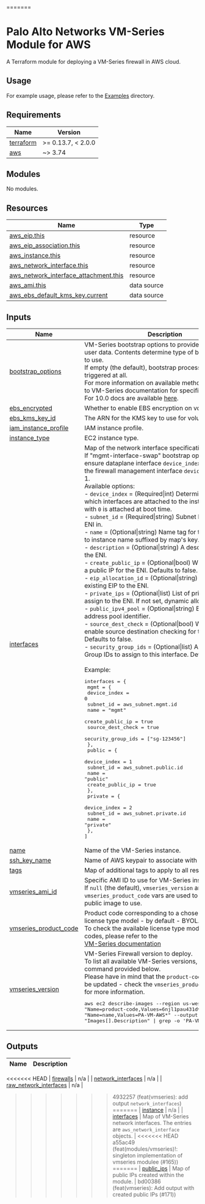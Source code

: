
<!-- BEGIN PRE-COMMIT-TERRAFORM DOCS HOOK -->
=======
# Palo Alto Networks VM-Series Module for AWS

A Terraform module for deploying a VM-Series firewall in AWS cloud.

## Usage

For example usage, please refer to the [Examples](https://github.com/PaloAltoNetworks/terraform-aws-vmseries-modules/tree/develop/examples) directory.

<!-- BEGINNING OF PRE-COMMIT-TERRAFORM DOCS HOOK -->
## Requirements

| Name                                                                      | Version            |
| ------------------------------------------------------------------------- | ------------------ |
| <a name="requirement_terraform"></a> [terraform](#requirement\_terraform) | >= 0.13.7, < 2.0.0 |
| <a name="requirement_aws"></a> [aws](#requirement\_aws)                   | ~> 3.74            |

## Modules

No modules.

## Resources

| Name                                                                                                                                              | Type        |
| ------------------------------------------------------------------------------------------------------------------------------------------------- | ----------- |
| [aws_eip.this](https://registry.terraform.io/providers/hashicorp/aws/latest/docs/resources/eip)                                                   | resource    |
| [aws_eip_association.this](https://registry.terraform.io/providers/hashicorp/aws/latest/docs/resources/eip_association)                           | resource    |
| [aws_instance.this](https://registry.terraform.io/providers/hashicorp/aws/latest/docs/resources/instance)                                         | resource    |
| [aws_network_interface.this](https://registry.terraform.io/providers/hashicorp/aws/latest/docs/resources/network_interface)                       | resource    |
| [aws_network_interface_attachment.this](https://registry.terraform.io/providers/hashicorp/aws/latest/docs/resources/network_interface_attachment) | resource    |
| [aws_ami.this](https://registry.terraform.io/providers/hashicorp/aws/latest/docs/data-sources/ami)                                                | data source |
| [aws_ebs_default_kms_key.current](https://registry.terraform.io/providers/hashicorp/aws/latest/docs/data-sources/ebs_default_kms_key)             | data source |

## Inputs

| Name                                                                                                  | Description                                                                                                                                                                                                                                                                                                                                                                                                                                                                                                                                                                                                                                                                                                                                                                                                                                                                                                                                                                                                                                                                                                                                                                                                                                                                                                                                                                                                                                                                                                                                                                                                                                                                                                                                                                                                                                                                                                                                                                | Type       | Default                       | Required |
| ----------------------------------------------------------------------------------------------------- | -------------------------------------------------------------------------------------------------------------------------------------------------------------------------------------------------------------------------------------------------------------------------------------------------------------------------------------------------------------------------------------------------------------------------------------------------------------------------------------------------------------------------------------------------------------------------------------------------------------------------------------------------------------------------------------------------------------------------------------------------------------------------------------------------------------------------------------------------------------------------------------------------------------------------------------------------------------------------------------------------------------------------------------------------------------------------------------------------------------------------------------------------------------------------------------------------------------------------------------------------------------------------------------------------------------------------------------------------------------------------------------------------------------------------------------------------------------------------------------------------------------------------------------------------------------------------------------------------------------------------------------------------------------------------------------------------------------------------------------------------------------------------------------------------------------------------------------------------------------------------------------------------------------------------------------------------------------------------- | ---------- | ----------------------------- | :------: |
| <a name="input_bootstrap_options"></a> [bootstrap\_options](#input\_bootstrap\_options)               | VM-Series bootstrap options to provide using instance user data. Contents determine type of bootstap method to use.<br>If empty (the default), bootstrap process is not triggered at all.<br>For more information on available methods, please refer to VM-Series documentation for specific version.<br>For 10.0 docs are available [here](https://docs.paloaltonetworks.com/vm-series/10-0/vm-series-deployment/bootstrap-the-vm-series-firewall.html).                                                                                                                                                                                                                                                                                                                                                                                                                                                                                                                                                                                                                                                                                                                                                                                                                                                                                                                                                                                                                                                                                                                                                                                                                                                                                                                                                                                                                                                                                                                  | `string`   | `""`                          |    no    |
| <a name="input_ebs_encrypted"></a> [ebs\_encrypted](#input\_ebs\_encrypted)                           | Whether to enable EBS encryption on volumes.                                                                                                                                                                                                                                                                                                                                                                                                                                                                                                                                                                                                                                                                                                                                                                                                                                                                                                                                                                                                                                                                                                                                                                                                                                                                                                                                                                                                                                                                                                                                                                                                                                                                                                                                                                                                                                                                                                                               | `bool`     | `false`                       |    no    |
| <a name="input_ebs_kms_key_id"></a> [ebs\_kms\_key\_id](#input\_ebs\_kms\_key\_id)                    | The ARN for the KMS key to use for volume encryption.                                                                                                                                                                                                                                                                                                                                                                                                                                                                                                                                                                                                                                                                                                                                                                                                                                                                                                                                                                                                                                                                                                                                                                                                                                                                                                                                                                                                                                                                                                                                                                                                                                                                                                                                                                                                                                                                                                                      | `string`   | `null`                        |    no    |
| <a name="input_iam_instance_profile"></a> [iam\_instance\_profile](#input\_iam\_instance\_profile)    | IAM instance profile.                                                                                                                                                                                                                                                                                                                                                                                                                                                                                                                                                                                                                                                                                                                                                                                                                                                                                                                                                                                                                                                                                                                                                                                                                                                                                                                                                                                                                                                                                                                                                                                                                                                                                                                                                                                                                                                                                                                                                      | `string`   | `null`                        |    no    |
| <a name="input_instance_type"></a> [instance\_type](#input\_instance\_type)                           | EC2 instance type.                                                                                                                                                                                                                                                                                                                                                                                                                                                                                                                                                                                                                                                                                                                                                                                                                                                                                                                                                                                                                                                                                                                                                                                                                                                                                                                                                                                                                                                                                                                                                                                                                                                                                                                                                                                                                                                                                                                                                         | `string`   | `"m5.xlarge"`                 |    no    |
| <a name="input_interfaces"></a> [interfaces](#input\_interfaces)                                      | Map of the network interface specifications.<br>If "mgmt-interface-swap" bootstrap option is enabled, ensure dataplane interface `device_index` is set to 0 and the firewall management interface `device_index` is set to 1.<br>Available options:<br>- `device_index`       = (Required\|int) Determines order in which interfaces are attached to the instance. Interface with `0` is attached at boot time.<br>- `subnet_id`          = (Required\|string) Subnet ID to create the ENI in.<br>- `name`               = (Optional\|string) Name tag for the ENI. Defaults to instance name suffixed by map's key.<br>- `description`        = (Optional\|string) A descriptive name for the ENI.<br>- `create_public_ip`   = (Optional\|bool) Whether to create a public IP for the ENI. Defaults to false.<br>- `eip_allocation_id`  = (Optional\|string) Associate an existing EIP to the ENI.<br>- `private_ips`        = (Optional\|list) List of private IPs to assign to the ENI. If not set, dynamic allocation is used.<br>- `public_ipv4_pool`   = (Optional\|string) EC2 IPv4 address pool identifier. <br>- `source_dest_check`  = (Optional\|bool) Whether to enable source destination checking for the ENI. Defaults to false.<br>- `security_group_ids` = (Optional\|list) A list of Security Group IDs to assign to this interface. Defaults to null.<br><br>Example:<pre>interfaces = {<br>  mgmt = {<br>    device_index       = 0<br>    subnet_id          = aws_subnet.mgmt.id<br>    name               = "mgmt"<br>    create_public_ip   = true<br>    source_dest_check  = true<br>    security_group_ids = ["sg-123456"]<br>  },<br>  public = {<br>    device_index     = 1<br>    subnet_id        = aws_subnet.public.id<br>    name             = "public"<br>    create_public_ip = true<br>  },<br>  private = {<br>    device_index = 2<br>    subnet_id    = aws_subnet.private.id<br>    name         = "private"<br>  },<br>]</pre> | `map(any)` | n/a                           |   yes    |
| <a name="input_name"></a> [name](#input\_name)                                                        | Name of the VM-Series instance.                                                                                                                                                                                                                                                                                                                                                                                                                                                                                                                                                                                                                                                                                                                                                                                                                                                                                                                                                                                                                                                                                                                                                                                                                                                                                                                                                                                                                                                                                                                                                                                                                                                                                                                                                                                                                                                                                                                                            | `string`   | `null`                        |    no    |
| <a name="input_ssh_key_name"></a> [ssh\_key\_name](#input\_ssh\_key\_name)                            | Name of AWS keypair to associate with instances.                                                                                                                                                                                                                                                                                                                                                                                                                                                                                                                                                                                                                                                                                                                                                                                                                                                                                                                                                                                                                                                                                                                                                                                                                                                                                                                                                                                                                                                                                                                                                                                                                                                                                                                                                                                                                                                                                                                           | `string`   | n/a                           |   yes    |
| <a name="input_tags"></a> [tags](#input\_tags)                                                        | Map of additional tags to apply to all resources.                                                                                                                                                                                                                                                                                                                                                                                                                                                                                                                                                                                                                                                                                                                                                                                                                                                                                                                                                                                                                                                                                                                                                                                                                                                                                                                                                                                                                                                                                                                                                                                                                                                                                                                                                                                                                                                                                                                          | `map(any)` | `{}`                          |    no    |
| <a name="input_vmseries_ami_id"></a> [vmseries\_ami\_id](#input\_vmseries\_ami\_id)                   | Specific AMI ID to use for VM-Series instance.<br>If `null` (the default), `vmseries_version` and `vmseries_product_code` vars are used to determine a public image to use.                                                                                                                                                                                                                                                                                                                                                                                                                                                                                                                                                                                                                                                                                                                                                                                                                                                                                                                                                                                                                                                                                                                                                                                                                                                                                                                                                                                                                                                                                                                                                                                                                                                                                                                                                                                                | `string`   | `null`                        |    no    |
| <a name="input_vmseries_product_code"></a> [vmseries\_product\_code](#input\_vmseries\_product\_code) | Product code corresponding to a chosen VM-Series license type model - by default - BYOL. <br>To check the available license type models and their codes, please refer to the<br>[VM-Series documentation](https://docs.paloaltonetworks.com/vm-series/10-0/vm-series-deployment/set-up-the-vm-series-firewall-on-aws/deploy-the-vm-series-firewall-on-aws/obtain-the-ami/get-amazon-machine-image-ids.html)                                                                                                                                                                                                                                                                                                                                                                                                                                                                                                                                                                                                                                                                                                                                                                                                                                                                                                                                                                                                                                                                                                                                                                                                                                                                                                                                                                                                                                                                                                                                                                | `string`   | `"6njl1pau431dv1qxipg63mvah"` |    no    |
| <a name="input_vmseries_version"></a> [vmseries\_version](#input\_vmseries\_version)                  | VM-Series Firewall version to deploy.<br>To list all available VM-Series versions, run the command provided below. <br>Please have in mind that the `product-code` may need to be updated - check the `vmseries_product_code` variable for more information.<pre>aws ec2 describe-images --region us-west-1 --filters "Name=product-code,Values=6njl1pau431dv1qxipg63mvah" "Name=name,Values=PA-VM-AWS*" --output json --query "Images[].Description" \| grep -o 'PA-VM-AWS-.*' \| sort</pre>                                                                                                                                                                                                                                                                                                                                                                                                                                                                                                                                                                                                                                                                                                                                                                                                                                                                                                                                                                                                                                                                                                                                                                                                                                                                                                                                                                                                                                                                              | `string`   | `"10.0.8-h8"`                 |    no    |

## Outputs

| Name | Description |
| ---- | ----------- |
<<<<<<< HEAD
| <a name="output_firewalls"></a> [firewalls](#output\_firewalls) | n/a |
| <a name="output_network_interfaces"></a> [network\_interfaces](#output\_network\_interfaces) | n/a |
| <a name="output_raw_network_interfaces"></a> [raw\_network\_interfaces](#output\_raw\_network\_interfaces) | n/a |
>>>>>>> 4932257 (feat(vmseries): add output `network_interfaces`)
=======
| <a name="output_instance"></a> [instance](#output\_instance) | n/a |
| <a name="output_interfaces"></a> [interfaces](#output\_interfaces) | Map of VM-Series network interfaces. The entries are `aws_network_interface` objects. |
<<<<<<< HEAD
>>>>>>> a55ac49 (feat(modules/vmseries)!: singleton implementation of vmseries modulee  (#165))
=======
| <a name="output_public_ips"></a> [public\_ips](#output\_public\_ips) | Map of public IPs created within the module. |
>>>>>>> bd00386 (feat(vmseries): Add output with created public IPs (#171))
<!-- END OF PRE-COMMIT-TERRAFORM DOCS HOOK -->
